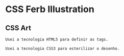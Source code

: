 # CSS Ferb Illustration
## CSS Art

~~~html
Usei a tecnologia HTML5 para definir as tags.
~~~

~~~css
Usei a tecnologia CSS3 para esterilizar o desenho.
~~~